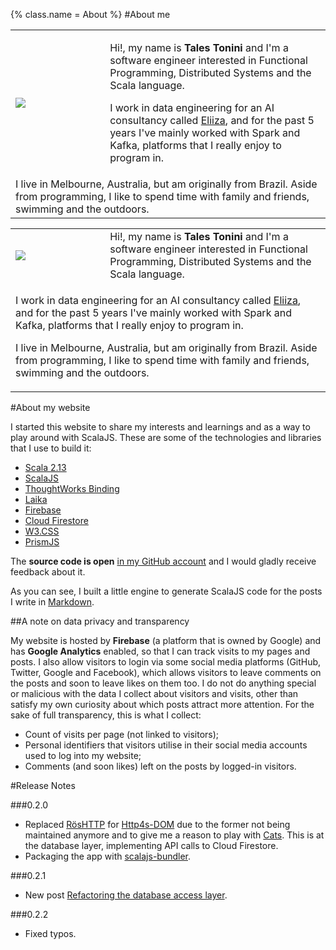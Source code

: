 {%
  class.name = About
%}
#About me

<div class="aside">
  <table class="w3-hide-small" style="width:100%">
    <tr>
      <td style="padding-right: 15px; width: 30%;"><img src="/img/talestonini.jpg" /></td>
      <td>
        <p>Hi!, my name is <strong>Tales Tonini</strong> and I'm a software engineer interested in Functional Programming, Distributed Systems and the Scala language.</p>
        <p>I work in data engineering for an AI consultancy called <a href="https://eliiza.com.au/">Eliiza</a>, and for the past 5 years I've mainly worked with Spark and Kafka, platforms that I really enjoy to program in.</p>
      </td>
    </tr>
    <tr>
      <td colspan="2">
        I live in Melbourne, Australia, but am originally from Brazil. Aside from programming, I like to spend time with family and friends, swimming and the outdoors.
      </td>
    </tr>
  </table>
  <table class="w3-hide-large w3-hide-medium" style="width:100%">
    <tr>
      <td style="padding-right: 10px; width: 30%;"><img src="/img/talestonini.jpg" /></td>
      <td>
        Hi!, my name is <strong>Tales Tonini</strong> and I'm a software engineer interested in Functional Programming, Distributed Systems and the Scala language.
      </td>
    </tr>
    <tr>
      <td colspan="2">
        <p>I work in data engineering for an AI consultancy called <a href="https://eliiza.com.au/">Eliiza</a>, and for the past 5 years I've mainly worked with Spark and Kafka, platforms that I really enjoy to program in.</p>
        <p>I live in Melbourne, Australia, but am originally from Brazil. Aside from programming, I like to spend time with family and friends, swimming and the outdoors.</p>
      </td>
    </tr>
  </table>
</div>

#About my website

I started this website to share my interests and learnings and as a way to play around with ScalaJS. These are some of
the technologies and libraries that I use to build it:

- [Scala 2.13](https://www.scala-lang.org/)
- [ScalaJS](https://www.scala-js.org/)
- [ThoughtWorks Binding](https://github.com/ThoughtWorksInc/Binding.scala)
- [Laika](https://planet42.github.io/Laika/)
- [Firebase](https://firebase.google.com/)
- [Cloud Firestore](https://firebase.google.com/firebase/cloud-firestore)
- [W3.CSS](https://www.w3schools.com/w3css/default.asp)
- [PrismJS](https://prismjs.com/index.html)

The **source code is open** [in my GitHub account](https://github.com/talestonini/talestonini.com) and I would gladly
receive feedback about it.

As you can see, I built a little engine to generate ScalaJS code for the posts I write in
[Markdown](https://en.wikipedia.org/wiki/Markdown).

##A note on data privacy and transparency

My website is hosted by **Firebase** (a platform that is owned by Google) and has **Google Analytics** enabled, so that
I can track visits to my pages and posts. I also allow visitors to login via some social media platforms (GitHub,
Twitter, Google and Facebook), which allows visitors to leave comments on the posts and soon to leave likes on them too.
I do not do anything special or malicious with the data I collect about visitors and visits, other than satisfy my own
curiosity about which posts attract more attention. For the sake of full transparency, this is what I collect:

- Count of visits per page (not linked to visitors);
- Personal identifiers that visitors utilise in their social media accounts used to log into my website;
- Comments (and soon likes) left on the posts by logged-in visitors.

#Release Notes

###0.2.0
- Replaced [RösHTTP](https://github.com/hmil/RosHTTP) for [Http4s-DOM](https://http4s.github.io/http4s-dom/) due to the
former not being maintained anymore and to give me a reason to play with [Cats](https://typelevel.org/cats/). This is at
the database layer, implementing API calls to Cloud Firestore.
- Packaging the app with [scalajs-bundler](https://scalacenter.github.io/scalajs-bundler/).

###0.2.1
- New post [Refactoring the database access layer](https://talestonini.com/#/dbLayerRefactor).

###0.2.2
- Fixed typos.
